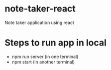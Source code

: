 # note-taker-react
Note taker application using react

# Steps to run app in local
- npm run server (in one terminal)
- npm start (in another terminal)